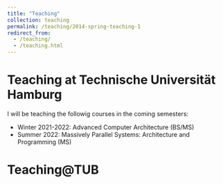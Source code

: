 ```yaml
---
title: "Teaching"
collection: teaching
permalink: /teaching/2014-spring-teaching-1
redirect_from: 
  - /teaching/
  - /teaching.html
---
```


Teaching at Technische Universität Hamburg
===
I will be teaching the followig courses in the coming semesters:

* Winter 2021-2022: Advanced Computer Architecture (BS/MS)
* Summer 2022: Massively Parallel Systems: Architecture and Programming (MS)

Teaching@TUB 
===
